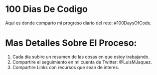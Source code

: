 # 100 Dias De Codigo
Aquí es donde comparto mi progreso diario del reto: #100DaysOfCode.

# Mas Detalles Sobre El Proceso:
1. Cada dia subire un resumen de las cosas en que estoy trabajando.
2. Compartire el seguimiento en mi cuenta de Twitter: @LuisMJaquez.
3. Compartire Links con recursos que sean de interes.
